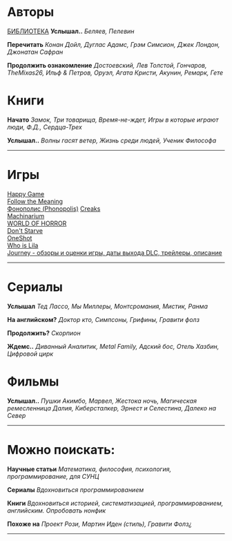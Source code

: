 # Авторы
[БИБЛИОТЕКА](https://openlibrary.org)
**Услышал..**
*Беляев, Пелевин*

**Перечитать**
*Конан Дойл, Дуглас Адамс, Грэм Симсион, Джек Лондон, Джонатан Сафран*

**Продолжить ознакомление**
*Достоевский, Лев Толстой, Гончаров, TheMixas26, Ильф & Петров, Оруэл, Агата Кристи, Акунин, Ремарк, Гете*

# Книги
**Начато**
*Замок, Три товарища, Время-не-ждет, Игры в которые играют люди, Ф.Д., Сердца-Трех*

**Услышал..**
*Волны гасят ветер, Жизнь среди людей, Ученик Философа*

---
# Игры
[Happy Game](https://store.steampowered.com/app/1206060/Happy_Game/)  
[Follow the Meaning](https://store.steampowered.com/app/2720280/Follow_the_meaning/)  
[Фонополис (Phonopolis)](https://store.steampowered.com/app/1206070/Phonopolis/) 
[Creaks](https://store.steampowered.com/app/956030/Creaks/)  
[Machinarium](https://store.steampowered.com/app/40700/Machinarium/)  
[WORLD OF HORROR](https://store.steampowered.com/app/913740/WORLD_OF_HORROR/)  
[Don't Starve](https://store.steampowered.com/app/219740/Dont_Starve/)  
[OneShot](https://store.steampowered.com/app/420530/OneShot/)  
[Who is Lila](https://store.steampowered.com/app/1083830/Who_is_Lila/)  
[Journey - обзоры и оценки игры, даты выхода DLC, трейлеры, описание](https://www.igromania.ru/game/9888/Journey.html)

---
# Сериалы
**Услышал**
*Тед Лассо, Мы Миллеры, Монтсромания, Мистик, Ранма*

**На английском?**
*Доктор кто, Симпсоны, Грифины, Гравити фолз*

**Продолжить?**
*Скорпион*

**Ждемс..**
*Диванный Аналитик, Metal Family, Адский бос, Отель Хазбин, Цифровой цирк*

# Фильмы
**Услышал..**
*Пушки Акимбо, Марвел, Жестока ночь, Магическая ремесленница Далия, Киберсталкер, Эрнест и Селестина, Далеко на Север*

---
# Можно поискать:
**Научные статьи**
*Математика, философия, психология, программирование, для СУНЦ*


**Сериалы**
*Вдохновиться программированием*


**Книги**
*Вдохновиться историей, систематизацией, программированием, английским.*
*Опробовать нонфик*

**Похоже на**
*Проект Рози, Мартин Иден (стиль), Гравити Фолз¿*

---
